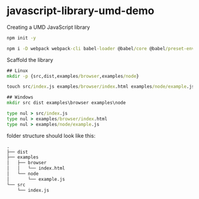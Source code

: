 # javascript-library-umd-demo
Creating a UMD JavaScript library



```bat
npm init -y

npm i -D webpack webpack-cli babel-loader @babel/core @babel/preset-env
```

Scaffold the library
```bat
## Linux
mkdir -p {src,dist,examples/browser,examples/node}

touch src/index.js examples/browser/index.html examples/node/example.js

## Windows
mkdir src dist examples\browser examples\node

type nul > src/index.js
type nul > examples/browser/index.html
type nul > examples/node/example.js
```

folder structure should look like this:
```bat
.
├── dist
├── examples
│   ├── browser
│   │   └── index.html
│   └── node
│       └── example.js
└── src
    └── index.js
```